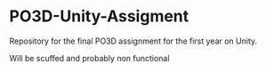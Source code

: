 # PO3D-Unity-Assigment
Repository for the final PO3D assignment for the first year on Unity.

Will be scuffed and probably non functional
